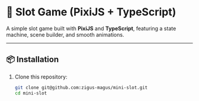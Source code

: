 # 🎰 Slot Game (PixiJS + TypeScript)

A simple slot game built with **PixiJS** and **TypeScript**, featuring a state machine, scene builder, and smooth animations.

---

## 📦 Installation
1. Clone this repository:
   ```sh
   git clone git@github.com:zigus-magus/mini-slot.git
   cd mini-slot